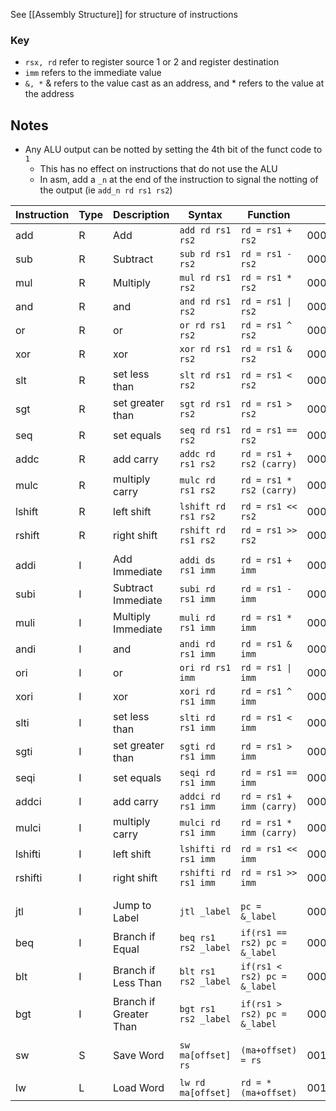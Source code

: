 See [[Assembly Structure]] for structure of instructions

### Key
* `rsx, rd` refer to register source 1 or 2 and register destination
* `imm` refers to the immediate value
* `&, *` & refers to the value cast as an address, and * refers to the value at the address

## Notes
* Any ALU output can be notted by setting the 4th bit of the funct code to `1`
	* This has no effect on instructions that do not use the ALU
	* In asm, add a `_n` at the end of the instruction to signal the notting of the output (ie `add_n rd rs1 rs2`)



| Instruction | Type | Description | Syntax | Function | opcode | funct code |
| ---- | ---- | ---- | ---- | ---- | ---- | ---- |
| add | R | Add | `add rd rs1 rs2` | `rd = rs1 + rs2` | 0000_0000_0000 | 00_0000_0000 |
| sub | R | Subtract | `sub rd rs1 rs2` | `rd = rs1 - rs2` | 0000_0000_0000 | 00_0000_0001 |
| mul | R | Multiply | `mul rd rs1 rs2` | `rd = rs1 * rs2` | 0000_0000_0000 | 00_0000_0010 |
| and | R | and | `and rd rs1 rs2` | `rd = rs1 \| rs2` | 0000_0000_0000 | 00_0000_0011 |
| or | R | or | `or rd rs1 rs2` | `rd = rs1 ^ rs2` | 0000_0000_0000 | 00_0000_0100 |
| xor | R | xor | `xor rd rs1 rs2` | `rd = rs1 & rs2` | 0000_0000_0000 | 00_0000_0101 |
| slt | R | set less than | `slt rd rs1 rs2` | `rd = rs1 < rs2` | 0000_0000_0000 | 00_0000_0110 |
| sgt | R | set greater than | `sgt rd rs1 rs2` | `rd = rs1 > rs2` | 0000_0000_0000 | 00_0000_0111 |
| seq | R | set equals | `seq rd rs1 rs2` | `rd = rs1 == rs2` | 0000_0000_0000 | 00_0000_1000 |
| addc | R | add carry | `addc rd rs1 rs2` | `rd = rs1 + rs2 (carry)` | 0000_0000_0000 | 00_0000_1001 |
| mulc | R | multiply carry | `mulc rd rs1 rs2` | `rd = rs1 * rs2 (carry)` | 0000_0000_0000 | 00_0000_1010 |
| lshift | R | left shift | `lshift rd rs1 rs2` | `rd = rs1 << rs2` | 0000_0000_0000 | 00_0000_1011 |
| rshift | R | right shift | `rshift rd rs1 rs2` | `rd = rs1 >> rs2` | 0000_0000_0000 | 00_0000_1100 |
|  |  |  |  |  |  |  |
| addi | I | Add Immediate | `addi ds rs1 imm` | `rd = rs1 + imm` | 0001_0000_0000 | 00_0000_0000 |
| subi | I | Subtract Immediate | `subi rd rs1 imm` | `rd = rs1 - imm` | 0001_0000_0000 | 00_0000_0001 |
| muli | I | Multiply Immediate | `muli rd rs1 imm` | `rd = rs1 * imm` | 0001_0000_0000 | 00_0000_0010 |
| andi | I | and | `andi rd rs1 imm` | `rd = rs1 & imm` | 0001_0000_0000 | 00_0000_0011 |
| ori | I | or | `ori rd rs1 imm` | `rd = rs1 \| imm` | 0001_0000_0000 | 00_0000_0100 |
| xori | I | xor | `xori rd rs1 imm` | `rd = rs1 ^ imm` | 0001_0000_0000 | 00_0000_0101 |
| slti | I | set less than | `slti rd rs1 imm` | `rd = rs1 < imm` | 0001_0000_0000 | 00_0000_0110 |
| sgti | I | set greater than | `sgti rd rs1 imm` | `rd = rs1 > imm` | 0001_0000_0000 | 00_0000_0111 |
| seqi | I | set equals | `seqi rd rs1 imm` | `rd = rs1 == imm` | 0001_0000_0000 | 00_0000_1000 |
| addci | I | add carry | `addci rd rs1 imm` | `rd = rs1 + imm (carry)` | 0001_0000_0000 | 00_0000_1001 |
| mulci | I | multiply carry | `mulci rd rs1 imm` | `rd = rs1 * imm (carry)` | 0001_0000_0000 | 00_0000_1010 |
| lshifti | I | left shift | `lshifti rd rs1 imm` | `rd = rs1 << imm` | 0001_0000_0000 | 00_0000_1011 |
| rshifti | I | right shift | `rshifti rd rs1 imm` | `rd = rs1 >> imm` | 0001_0000_0000 | 00_0000_1100 |
|  |  |  |  |  |  |  |
|  |  |  |  |  |  |  |
| jtl | I | Jump to Label | `jtl _label` | `pc = &_label` | 0001_0000_0001 | 00_0000_0000 |
| beq | I | Branch if Equal | `beq rs1 rs2 _label` | `if(rs1 == rs2) pc = &_label` | 0001_0000_0010 | 00_0000_0000 |
| blt | I | Branch if Less Than | `blt rs1 rs2 _label` | `if(rs1 < rs2) pc = &_label` | 0001_0000_0010 | 00_0000_0000 |
| bgt | I | Branch if Greater Than | `bgt rs1 rs2 _label` | `if(rs1 > rs2) pc = &_label` | 0001_0000_0010 | 00_0000_0000 |
|  |  |  |  |  |  |  |
| sw | S | Save Word | `sw ma[offset] rs` | `(ma+offset) = rs` | 0010_0000_0000 | 00_0000_0000 |
|  |  |  |  |  |  |  |
| lw | L | Load Word | `lw rd ma[offset]` | `rd = *(ma+offset)` | 0011_0000_0000 | 00_0000_0000 |

